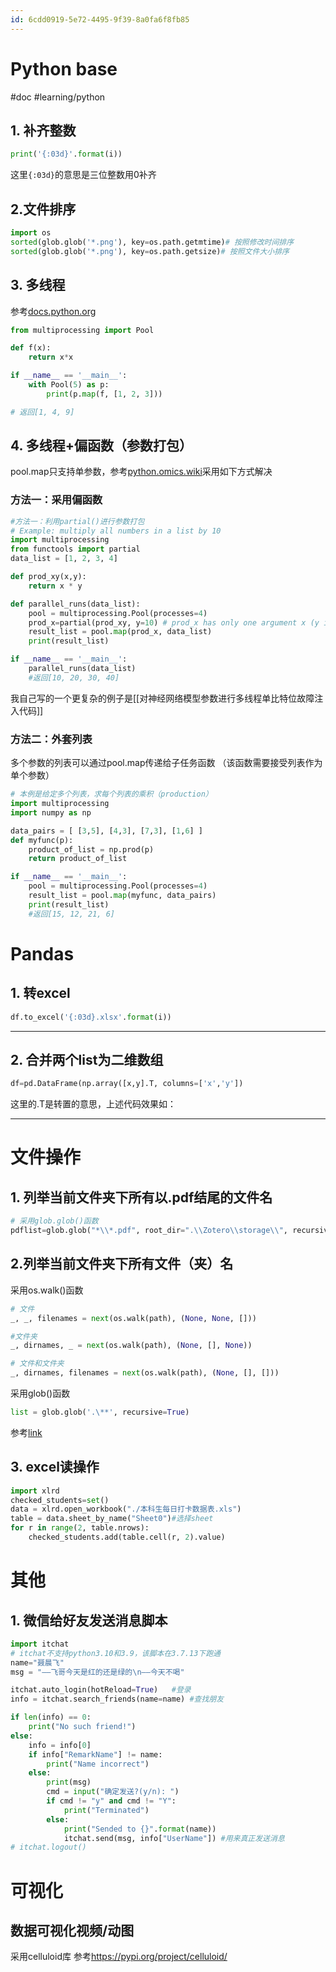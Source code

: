```yaml
---
id: 6cdd0919-5e72-4495-9f39-8a0fa6f8fb85
---
```

# Python base
#doc #learning/python
## 1. 补齐整数
```python
print('{:03d}'.format(i))
```
这里`{:03d}`的意思是三位整数用0补齐

## 2.文件排序
```python
import os
sorted(glob.glob('*.png'), key=os.path.getmtime)# 按照修改时间排序
sorted(glob.glob('*.png'), key=os.path.getsize)# 按照文件大小排序
```

## 3. 多线程
参考[docs.python.org](https://docs.python.org/3/library/multiprocessing.html)
```python
from multiprocessing import Pool

def f(x):
    return x*x

if __name__ == '__main__':
    with Pool(5) as p:
        print(p.map(f, [1, 2, 3]))

# 返回[1, 4, 9]
```

## 4. 多线程+偏函数（参数打包）
pool.map只支持单参数，参考[python.omics.wiki](https://python.omics.wiki/multiprocessing_map/multiprocessing_partial_function_multiple_arguments)采用如下方式解决
### 方法一：采用偏函数
```python
#方法一：利用partial()进行参数打包
# Example: multiply all numbers in a list by 10
import multiprocessing
from functools import partial
data_list = [1, 2, 3, 4]

def prod_xy(x,y):
    return x * y

def parallel_runs(data_list):
    pool = multiprocessing.Pool(processes=4)
    prod_x=partial(prod_xy, y=10) # prod_x has only one argument x (y is fixed to 10)
    result_list = pool.map(prod_x, data_list)
    print(result_list)

if __name__ == '__main__':
    parallel_runs(data_list)
    #返回[10, 20, 30, 40]
```
我自己写的一个更复杂的例子是[[对神经网络模型参数进行多线程单比特位故障注入代码]]

### 方法二：外套列表
多个参数的列表可以通过pool.map传递给子任务函数 （该函数需要接受列表作为单个参数）
```python
# 本例是给定多个列表，求每个列表的乘积（production）
import multiprocessing
import numpy as np

data_pairs = [ [3,5], [4,3], [7,3], [1,6] ]
def myfunc(p):
    product_of_list = np.prod(p)
    return product_of_list

if __name__ == '__main__':
    pool = multiprocessing.Pool(processes=4)
    result_list = pool.map(myfunc, data_pairs)
    print(result_list)
    #返回[15, 12, 21, 6]
```
# Pandas
## 1. 转excel
```python
df.to_excel('{:03d}.xlsx'.format(i))
```

---
## 2. 合并两个list为二维数组
```python
df=pd.DataFrame(np.array([x,y].T, columns=['x','y'])
```
这里的.T是转置的意思，上述代码效果如：


___
# 文件操作
## 1. 列举当前文件夹下所有以.pdf结尾的文件名
```python
# 采用glob.glob()函数
pdflist=glob.glob("*\\*.pdf", root_dir=".\\Zotero\\storage\\", recursive=True)
```

## 2.列举当前文件夹下所有文件（夹）名
采用os.walk()函数
```python
# 文件
_, _, filenames = next(os.walk(path), (None, None, []))

#文件夹
_, dirnames, _ = next(os.walk(path), (None, [], None))

# 文件和文件夹
_, dirnames, filenames = next(os.walk(path), (None, [], []))
```
采用glob()函数
```python
list = glob.glob('.\**', recursive=True)
```
参考[link](https://www.geeksforgeeks.org/how-to-use-glob-function-to-find-files-recursively-in-python/)

## 3. excel读操作
```python
import xlrd
checked_students=set()
data = xlrd.open_workbook("./本科生每日打卡数据表.xls")
table = data.sheet_by_name("Sheet0")#选择sheet
for r in range(2, table.nrows):
	checked_students.add(table.cell(r, 2).value)
```


# 其他
## 1. 微信给好友发送消息脚本
```python
import itchat
# itchat不支持python3.10和3.9，该脚本在3.7.13下跑通
name="聂晨飞"
msg = "——飞哥今天是红的还是绿的\n——今天不喝"

itchat.auto_login(hotReload=True)   #登录
info = itchat.search_friends(name=name) #查找朋友

if len(info) == 0:
    print("No such friend!")
else:
    info = info[0]
    if info["RemarkName"] != name:
        print("Name incorrect")
    else: 
        print(msg)
        cmd = input("确定发送?(y/n): ")
        if cmd != "y" and cmd != "Y":
            print("Terminated")
        else:
            print("Sended to {}".format(name))
            itchat.send(msg, info["UserName"]) #用来真正发送消息
# itchat.logout()
```



# 可视化
## 数据可视化视频/动图
采用celluloid库
参考<https://pypi.org/project/celluloid/>